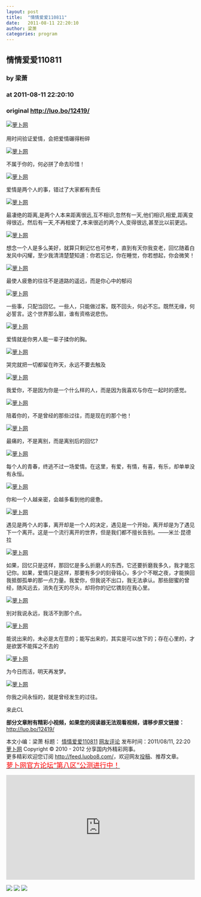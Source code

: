 ```yaml
---
layout: post
title:  "情情爱爱110811"
date:   2011-08-11 22:20:10
author: 梁萧
categories: program
---
```


## 情情爱爱110811
### by 梁萧
### at 2011-08-11 22:20:10
### original <http://luo.bo/12419/>

<p><a title="萝卜网" href="http://dulei.si/files/2011/08/10/0eb1f0e60774bb74695147dc725ba668.jpg"><img title="萝卜网" src="http://dulei.si/files/2011/08/10/0eb1f0e60774bb74695147dc725ba668.jpg" border="0" alt="萝卜网"></a><br> <span></span><br> 用时间验证爱情，会把爱情碾得粉碎</p><p><a title="萝卜网" href="http://dulei.si/files/2011/08/10/cca0bbdf181c7778b1a4588239edd93d.jpg"><img title="萝卜网" src="http://dulei.si/files/2011/08/10/cca0bbdf181c7778b1a4588239edd93d.jpg" border="0" alt="萝卜网"></a></p><p>不属于你的，何必拼了命去珍惜！</p><p><a title="萝卜网" href="http://dulei.si/files/2011/08/10/97d9ee598a9818a88679b7e429935374.jpg"><img title="萝卜网" src="http://dulei.si/files/2011/08/10/97d9ee598a9818a88679b7e429935374.jpg" border="0" alt="萝卜网"></a></p><p>爱情是两个人的事，错过了大家都有责任</p><p><a title="萝卜网" href="http://dulei.si/files/2011/08/10/e90128122d20e2968ac6658dfb9ec8fc.jpg"><img title="萝卜网" src="http://dulei.si/files/2011/08/10/e90128122d20e2968ac6658dfb9ec8fc.jpg" border="0" alt="萝卜网"></a></p><p>最凄绝的距离,是两个人本来距离很远,互不相识,忽然有一天,他们相识,相爱,距离变得很近。然后有一天,不再相爱了,本来很近的两个人,变得很远,甚至比以前更远。</p><p><a title="萝卜网" href="http://dulei.si/files/2011/08/10/ebc77bd15ebe1071009a6e1b562507be.jpg"><img title="萝卜网" src="http://dulei.si/files/2011/08/10/ebc77bd15ebe1071009a6e1b562507be.jpg" border="0" alt="萝卜网"></a></p><p>想念一个人是多么美好，就算只剩记忆也可参考，直到有天你我变老，回忆随着白发风中闪耀，至少我清清楚楚知道：你若忘记，你在睡觉，你若想起，你会微笑！</p><p><a title="萝卜网" href="http://dulei.si/files/2011/08/10/9e5905c53107c033246e2098b5ac278c.jpg"><img title="萝卜网" src="http://dulei.si/files/2011/08/10/9e5905c53107c033246e2098b5ac278c.jpg" border="0" alt="萝卜网"></a></p><p>最使人疲惫的往往不是道路的遥远，而是你心中的郁闷</p><p><a title="萝卜网" href="http://dulei.si/files/2011/08/10/40c83fefd7bb865077206d3a1856ce3f.jpg"><img title="萝卜网" src="http://dulei.si/files/2011/08/10/40c83fefd7bb865077206d3a1856ce3f.jpg" border="0" alt="萝卜网"></a></p><p>一些事，只配当回忆。一些人，只能做过客。既不回头，何必不忘。既然无缘，何必誓言。这个世界那么脏，谁有资格说悲伤。</p><p><a title="萝卜网" href="http://dulei.si/files/2011/08/10/26811a687cd93a8b0793bf8370fc1541.jpg"><img title="萝卜网" src="http://dulei.si/files/2011/08/10/26811a687cd93a8b0793bf8370fc1541.jpg" border="0" alt="萝卜网"></a></p><p>爱情就是你男人能一辈子揉你的胸。</p><p><a title="萝卜网" href="http://dulei.si/files/2011/08/10/90c49c6166f57f3a5040afb0dfae2b36.jpg"><img title="萝卜网" src="http://dulei.si/files/2011/08/10/90c49c6166f57f3a5040afb0dfae2b36.jpg" border="0" alt="萝卜网"></a></p><p>哭完就把一切都留在昨天，永远不要去触及</p><p><a title="萝卜网" href="http://dulei.si/files/2011/08/10/33bfee50dc24cc0d054af1205ad29019.jpg"><img title="萝卜网" src="http://dulei.si/files/2011/08/10/33bfee50dc24cc0d054af1205ad29019.jpg" border="0" alt="萝卜网"></a></p><p>我爱你，不是因为你是一个什么样的人，而是因为我喜欢与你在一起时的感觉。</p><p><a title="萝卜网" href="http://dulei.si/files/2011/08/10/b2215f6a4e82d8968c006da3297b2d64.jpg"><img title="萝卜网" src="http://dulei.si/files/2011/08/10/b2215f6a4e82d8968c006da3297b2d64.jpg" border="0" alt="萝卜网"></a></p><p>陪着你的，不是曾经的那些过往，而是现在的那个他！</p><p><a title="萝卜网" href="http://dulei.si/files/2011/08/10/5a87e6477dc6e248952f550b8dae47c4.jpg"><img title="萝卜网" src="http://dulei.si/files/2011/08/10/5a87e6477dc6e248952f550b8dae47c4.jpg" border="0" alt="萝卜网"></a></p><p>最痛的，不是离别，而是离别后的回忆?</p><p><a title="萝卜网" href="http://dulei.si/files/2011/08/10/db37df412eb9e4f6d7be855d28ca141b.jpg"><img title="萝卜网" src="http://dulei.si/files/2011/08/10/db37df412eb9e4f6d7be855d28ca141b.jpg" border="0" alt="萝卜网"></a></p><p>每个人的青春，终逃不过一场爱情。在这里，有爱，有情，有喜，有乐，却单单没有永恒。</p><p><a title="萝卜网" href="http://dulei.si/files/2011/08/10/83915a5fc29e47682d0baea4a8a1f3d0.jpg"><img title="萝卜网" src="http://dulei.si/files/2011/08/10/83915a5fc29e47682d0baea4a8a1f3d0.jpg" border="0" alt="萝卜网"></a></p><p>你和一个人越亲密，会越多看到他的疲惫。</p><p><a title="萝卜网" href="http://dulei.si/files/2011/08/10/499ae1dbee81879379080506d50d5e04.jpg"><img title="萝卜网" src="http://dulei.si/files/2011/08/10/499ae1dbee81879379080506d50d5e04.jpg" border="0" alt="萝卜网"></a></p><p>遇见是两个人的事，离开却是一个人的决定，遇见是一个开始，离开却是为了遇见下一个离开。这是一个流行离开的世界，但是我们都不擅长告别。——米兰·昆德拉</p><p><a title="萝卜网" href="http://dulei.si/files/2011/08/10/c3e2de680b97bdd87646a9ab9709748f.jpg"><img title="萝卜网" src="http://dulei.si/files/2011/08/10/c3e2de680b97bdd87646a9ab9709748f.jpg" border="0" alt="萝卜网"></a></p><p>如果，回忆只是这样，那回忆是多么折磨人的东西，它还要折磨我多久，我才能忘记你。如果，爱情只是这样，那要有多少的刻骨铭心，多少个不眠之夜，才能换回我抵御孤单的那一点力量。我爱你，但我说不出口，我无法承认。那些甜蜜的曾经，随风远去，消失在天的尽头，却将你的记忆镌刻在我心里。</p><p><a title="萝卜网" href="http://dulei.si/files/2011/08/10/2d5eb0fecf50b38c0f740256db76bbc2.jpg"><img title="萝卜网" src="http://dulei.si/files/2011/08/10/2d5eb0fecf50b38c0f740256db76bbc2.jpg" border="0" alt="萝卜网"></a></p><p>别对我说永远，我活不到那个点。</p><p><a title="萝卜网" href="http://dulei.si/files/2011/08/10/c98aa14088d1a1f5be4e21789c1c74b5.jpg"><img title="萝卜网" src="http://dulei.si/files/2011/08/10/c98aa14088d1a1f5be4e21789c1c74b5.jpg" border="0" alt="萝卜网"></a></p><p>能说出来的，未必是太在意的；能写出来的，其实是可以放下的；存在心里的，才是欲罢不能挥之不去的</p><p><a title="萝卜网" href="http://dulei.si/files/2011/08/10/7cc87a1e2d0a71eb82704efa5d08e29a.jpg"><img title="萝卜网" src="http://dulei.si/files/2011/08/10/7cc87a1e2d0a71eb82704efa5d08e29a.jpg" border="0" alt="萝卜网"></a></p><p>为今日而活，明天再发梦。</p><p><a title="萝卜网" href="http://dulei.si/files/2011/08/10/42c8e5e54d90379adb946a499be26cdf.jpg"><img title="萝卜网" src="http://dulei.si/files/2011/08/10/42c8e5e54d90379adb946a499be26cdf.jpg" border="0" alt="萝卜网"></a></p><p>你我之间永恒的，就是曾经发生的过往。</p><p>来此CL</p><p><strong>部分文章附有精彩小视频，如果您的阅读器无法观看视频，请移步原文链接：</strong> <a href="http://luo.bo/12419/" title="情情爱爱110811">http://luo.bo/12419/</a></p> 本文小编：梁萧 标题： <a href="http://luo.bo/12419/" title="情情爱爱110811">情情爱爱110811</a> <a href="http://luo.bo/12419/#comments" title="to the comments">网友评论</a> 发布时间：2011/08/11, 22:20 <br> <a href="http://luo.bo/" title="萝卜网 - 人人都是艺术家">萝卜网</a> Copyright ©   2010 - 2012 分享国内外精彩网事。<br> 更多精彩欢迎您订阅 <a href="http://feed.luobo8.com/">http://feed.luobo8.com/</a>，欢迎网友<a href="http://luo.bo/delivery/">投稿</a>、推荐文章。<br> <a href="http://luo.bo/8888/"><font color="red" size="4">萝卜网官方论坛“第八区”公测进行中！</font></a><br> <p><iframe src="http://feedads.g.doubleclick.net/~ah/f/7sv1ooo89v8jfelhdjk8plpa64/300/250?ca=1&amp;fh=280#http%3A%2F%2Fluo.bo%2F12419%2F" width="100%" height="280" frameborder="0" scrolling="no" marginwidth="0" marginheight="0"></iframe></p><div>
<a href="http://feeds.feedburner.com/~ff/tamd?a=uHS994nfOPQ:nONBigRf6WY:yIl2AUoC8zA"><img src="http://feeds.feedburner.com/~ff/tamd?d=yIl2AUoC8zA" border="0"></a> <a href="http://feeds.feedburner.com/~ff/tamd?a=uHS994nfOPQ:nONBigRf6WY:qj6IDK7rITs"><img src="http://feeds.feedburner.com/~ff/tamd?d=qj6IDK7rITs" border="0"></a> <a href="http://feeds.feedburner.com/~ff/tamd?a=uHS994nfOPQ:nONBigRf6WY:-BTjWOF_DHI"><img src="http://feeds.feedburner.com/~ff/tamd?i=uHS994nfOPQ:nONBigRf6WY:-BTjWOF_DHI" border="0"></a>
</div>